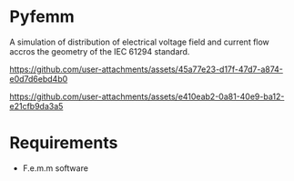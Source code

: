 # Pyfemm

A simulation of distribution of electrical voltage field and current flow accros the geometry of the IEC 61294 standard.



https://github.com/user-attachments/assets/45a77e23-d17f-47d7-a874-e0d7d6ebd4b0


https://github.com/user-attachments/assets/e410eab2-0a81-40e9-ba12-e21cfb9da3a5

# Requirements

- F.e.m.m software
